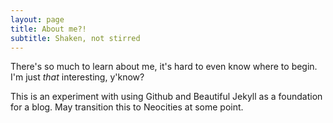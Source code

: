 ```yaml
---
layout: page
title: About me?!
subtitle: Shaken, not stirred
---
```


There's so much to learn about me, it's hard to even know where to begin.  I'm just *that* interesting, y'know?

This is an experiment with using Github and Beautiful Jekyll as a foundation for a blog.  May transition this to Neocities at some point.
